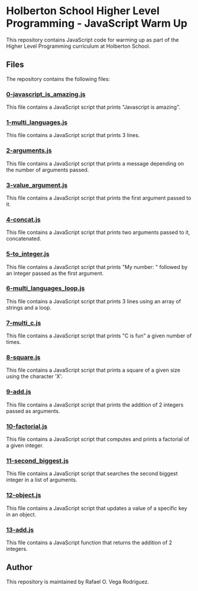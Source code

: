 # Holberton School Higher Level Programming - JavaScript Warm Up

This repository contains JavaScript code for warming up as part of the Higher Level Programming curriculum at Holberton School.

## Files

The repository contains the following files:

### [0-javascript_is_amazing.js](./0-javascript_is_amazing.js)

This file contains a JavaScript script that prints "Javascript is amazing".

### [1-multi_languages.js](./1-multi_languages.js)

This file contains a JavaScript script that prints 3 lines.

### [2-arguments.js](./2-arguments.js)

This file contains a JavaScript script that prints a message depending on the number of arguments passed.

### [3-value_argument.js](./3-value_argument.js)

This file contains a JavaScript script that prints the first argument passed to it.

### [4-concat.js](./4-concat.js)

This file contains a JavaScript script that prints two arguments passed to it, concatenated.

### [5-to_integer.js](./5-to_integer.js)

This file contains a JavaScript script that prints "My number: " followed by an integer passed as the first argument.

### [6-multi_languages_loop.js](./6-multi_languages_loop.js)

This file contains a JavaScript script that prints 3 lines using an array of strings and a loop.

### [7-multi_c.js](./7-multi_c.js)

This file contains a JavaScript script that prints "C is fun" a given number of times.

### [8-square.js](./8-square.js)

This file contains a JavaScript script that prints a square of a given size using the character 'X'.

### [9-add.js](./9-add.js)

This file contains a JavaScript script that prints the addition of 2 integers passed as arguments.

### [10-factorial.js](./10-factorial.js)

This file contains a JavaScript script that computes and prints a factorial of a given integer.

### [11-second_biggest.js](./11-second_biggest.js)

This file contains a JavaScript script that searches the second biggest integer in a list of arguments.

### [12-object.js](./12-object.js)

This file contains a JavaScript script that updates a value of a specific key in an object.

### [13-add.js](./13-add.js)

This file contains a JavaScript function that returns the addition of 2 integers.

## Author

This repository is maintained by Rafael O. Vega Rodriguez.